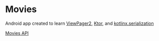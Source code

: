 # Movies

Android app created to
learn [ViewPager2](https://developer.android.com/training/animation/screen-slide-2), [Ktor](https://ktor.io/docs/create-client.html),
and [kotlinx.serialization](https://github.com/Kotlin/kotlinx.serialization)

[Movies API](https://sampleapis.com/api-list/movies)

